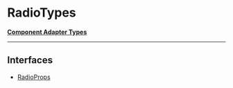 # RadioTypes

[**Component Adapter Types**](component-inventory.md)

***

## Interfaces

- [RadioProps](Radio.RadioTypes.Interface.RadioProps.md)
